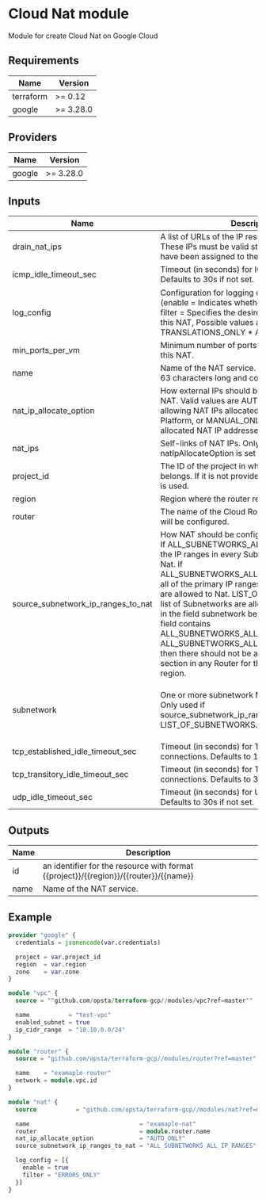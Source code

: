 # Cloud Nat module

Module for create Cloud Nat on Google Cloud

## Requirements

| Name | Version |
|------|---------|
| terraform | >= 0.12 |
| google | >= 3.28.0 |

## Providers

| Name | Version |
|------|---------|
| google | >= 3.28.0 |

## Inputs

| Name | Description | Type | Default | Required |
|------|-------------|------|---------|:--------:|
| drain\_nat\_ips | A list of URLs of the IP resources to be drained. These IPs must be valid static external IPs that have been assigned to the NAT. | `list(string)` | `null` | no |
| icmp\_idle\_timeout\_sec | Timeout (in seconds) for ICMP connections. Defaults to 30s if not set. | `number` | `30` | no |
| log\_config | Configuration for logging on NAT. Object is (enable = Indicates whether or not to export logs. filter = Specifies the desired filtering of logs on this NAT, Possible values are: \* ERRORS\_ONLY \* TRANSLATIONS\_ONLY \* ALL) | <pre>list(object({<br>    enable = bool<br>    filter = string<br>  }))</pre> | `[]` | no |
| min\_ports\_per\_vm | Minimum number of ports allocated to a VM from this NAT. | `number` | `null` | no |
| name | Name of the NAT service. The name must be 1-63 characters long and comply with RFC1035. | `string` | n/a | yes |
| nat\_ip\_allocate\_option | How external IPs should be allocated for this NAT. Valid values are AUTO\_ONLY for only allowing NAT IPs allocated by Google Cloud Platform, or MANUAL\_ONLY for only user-allocated NAT IP addresses. | `string` | n/a | yes |
| nat\_ips | Self-links of NAT IPs. Only valid if natIpAllocateOption is set to MANUAL\_ONLY. | `list(string)` | `null` | no |
| project\_id | The ID of the project in which the resource belongs. If it is not provided, the provider project is used. | `string` | `null` | no |
| region | Region where the router resides. | `string` | `null` | no |
| router | The name of the Cloud Router in which this NAT will be configured. | `string` | n/a | yes |
| source\_subnetwork\_ip\_ranges\_to\_nat | How NAT should be configured per Subnetwork. If ALL\_SUBNETWORKS\_ALL\_IP\_RANGES, all of the IP ranges in every Subnetwork are allowed to Nat. If ALL\_SUBNETWORKS\_ALL\_PRIMARY\_IP\_RANGES, all of the primary IP ranges in every Subnetwork are allowed to Nat. LIST\_OF\_SUBNETWORKS: A list of Subnetworks are allowed to Nat (specified in the field subnetwork below). Note that if this field contains ALL\_SUBNETWORKS\_ALL\_IP\_RANGES or ALL\_SUBNETWORKS\_ALL\_PRIMARY\_IP\_RANGES, then there should not be any other RouterNat section in any Router for this network in this region. | `string` | n/a | yes |
| subnetwork | One or more subnetwork NAT configurations. Only used if source\_subnetwork\_ip\_ranges\_to\_nat is set to LIST\_OF\_SUBNETWORKS. | <pre>list(object({<br>    name                     = string<br>    source_ip_ranges_to_nat  = string<br>    secondary_ip_range_names = string<br>  }))</pre> | `[]` | no |
| tcp\_established\_idle\_timeout\_sec | Timeout (in seconds) for TCP established connections. Defaults to 1200s if not set. | `number` | `1200` | no |
| tcp\_transitory\_idle\_timeout\_sec | Timeout (in seconds) for TCP transitory connections. Defaults to 30s if not set. | `number` | `30` | no |
| udp\_idle\_timeout\_sec | Timeout (in seconds) for UDP connections. Defaults to 30s if not set. | `number` | `30` | no |

## Outputs

| Name | Description |
|------|-------------|
| id | an identifier for the resource with format {{project}}/{{region}}/{{router}}/{{name}} |
| name | Name of the NAT service. |

## Example

```terraform
provider "google" {
  credentials = jsonencode(var.credentials)

  project = var.project_id
  region  = var.region
  zone    = var.zone
}

module "vpc" {
  source = ""github.com/opsta/terraform-gcp//modules/vpc?ref=master""

  name           = "test-vpc"
  enabled_subnet = true
  ip_cidr_range  = "10.10.0.0/24"
}

module "router" {
  source = "github.com/opsta/terraform-gcp//modules/router?ref=master"

  name    = "examaple-router"
  network = module.vpc.id
}

module "nat" {
  source           = "github.com/opsta/terraform-gcp//modules/nat?ref=master"

  name                               = "examaple-nat"
  router                             = module.router.name
  nat_ip_allocate_option             = "AUTO_ONLY"
  source_subnetwork_ip_ranges_to_nat = "ALL_SUBNETWORKS_ALL_IP_RANGES"

  log_config = [{
    enable = true
    filter = "ERRORS_ONLY"
  }]
}
```
